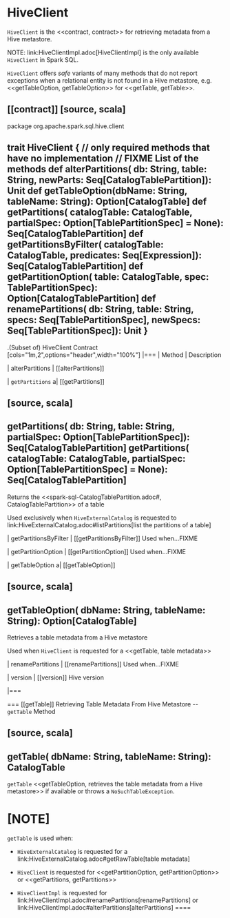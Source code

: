 # HiveClient

`HiveClient` is the <<contract, contract>> for retrieving metadata from a Hive metastore.

NOTE: link:HiveClientImpl.adoc[HiveClientImpl] is the only available `HiveClient` in Spark SQL.

`HiveClient` offers _safe_ variants of many methods that do not report exceptions when a relational entity is not found in a Hive metastore, e.g. <<getTableOption, getTableOption>> for <<getTable, getTable>>.

[[contract]]
[source, scala]
----
package org.apache.spark.sql.hive.client

trait HiveClient {
  // only required methods that have no implementation
  // FIXME List of the methods
  def alterPartitions(
      db: String,
      table: String,
      newParts: Seq[CatalogTablePartition]): Unit
  def getTableOption(dbName: String, tableName: String): Option[CatalogTable]
  def getPartitions(
      catalogTable: CatalogTable,
      partialSpec: Option[TablePartitionSpec] = None): Seq[CatalogTablePartition]
  def getPartitionsByFilter(
      catalogTable: CatalogTable,
      predicates: Seq[Expression]): Seq[CatalogTablePartition]
  def getPartitionOption(
      table: CatalogTable,
      spec: TablePartitionSpec): Option[CatalogTablePartition]
  def renamePartitions(
      db: String,
      table: String,
      specs: Seq[TablePartitionSpec],
      newSpecs: Seq[TablePartitionSpec]): Unit
}
----

.(Subset of) HiveClient Contract
[cols="1m,2",options="header",width="100%"]
|===
| Method
| Description

| alterPartitions
| [[alterPartitions]]

| `getPartitions`
a| [[getPartitions]]

[source, scala]
----
getPartitions(
  db: String,
  table: String,
  partialSpec: Option[TablePartitionSpec]): Seq[CatalogTablePartition]
getPartitions(
  catalogTable: CatalogTable,
  partialSpec: Option[TablePartitionSpec] = None): Seq[CatalogTablePartition]
----

Returns the <<spark-sql-CatalogTablePartition.adoc#, CatalogTablePartition>> of a table

Used exclusively when `HiveExternalCatalog` is requested to link:HiveExternalCatalog.adoc#listPartitions[list the partitions of a table]

| getPartitionsByFilter
| [[getPartitionsByFilter]] Used when...FIXME

| getPartitionOption
| [[getPartitionOption]] Used when...FIXME

| getTableOption
a| [[getTableOption]]

[source, scala]
----
getTableOption(
  dbName: String,
  tableName: String): Option[CatalogTable]
----

Retrieves a table metadata from a Hive metastore

Used when `HiveClient` is requested for a <<getTable, table metadata>>

| renamePartitions
| [[renamePartitions]] Used when...FIXME

| version
| [[version]] Hive version

|===

=== [[getTable]] Retrieving Table Metadata From Hive Metastore -- `getTable` Method

[source, scala]
----
getTable(
  dbName: String,
  tableName: String): CatalogTable
----

`getTable` <<getTableOption, retrieves the table metadata from a Hive metastore>> if available or throws a `NoSuchTableException`.

[NOTE]
====
`getTable` is used when:

* `HiveExternalCatalog` is requested for a link:HiveExternalCatalog.adoc#getRawTable[table metadata]

* `HiveClient` is requested for <<getPartitionOption, getPartitionOption>> or <<getPartitions, getPartitions>>

* `HiveClientImpl` is requested for link:HiveClientImpl.adoc#renamePartitions[renamePartitions] or link:HiveClientImpl.adoc#alterPartitions[alterPartitions]
====

